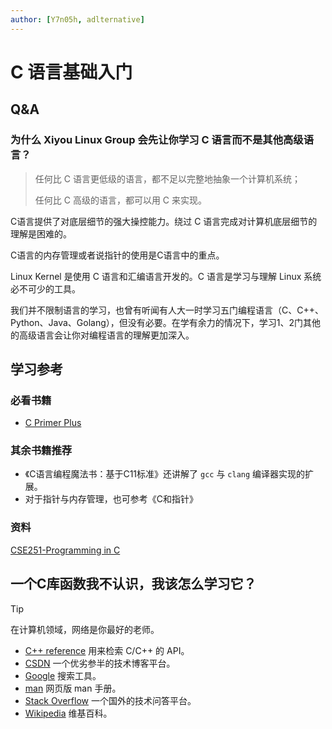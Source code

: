 ```yaml
---
author: [Y7n05h, adlternative]
---
```


# C 语言基础入门

## Q&A

### 为什么 Xiyou Linux Group 会先让你学习 C 语言而不是其他高级语言？

> 任何比 C 语言更低级的语言，都不足以完整地抽象一个计算机系统；
>
> 任何比 C 高级的语言，都可以用 C 来实现。

C语言提供了对底层细节的强大操控能力。绕过 C 语言完成对计算机底层细节的理解是困难的。

C语言的内存管理或者说指针的使用是C语言中的重点。

Linux Kernel 是使用 C 语言和汇编语言开发的。C 语言是学习与理解 Linux 系统必不可少的工具。

我们并不限制语言的学习，也曾有听闻有人大一时学习五门编程语言（C、C++、Python、Java、Golang），但没有必要。在学有余力的情况下，学习1、2门其他的高级语言会让你对编程语言的理解更加深入。

## 学习参考

### 必看书籍

- [C Primer Plus](https://book.douban.com/subject/26792521/)

### 其余书籍推荐

- 《C语言编程魔法书：基于C11标准》还讲解了 `gcc` 与 `clang` 编译器实现的扩展。
- 对于指针与内存管理，也可参考《C和指针》

### 资料

[CSE251-Programming in C](https://www.cse.msu.edu/~cse251/index.html)

## 一个C库函数我不认识，我该怎么学习它？

> [!TIP]
>
> 在计算机领域，网络是你最好的老师。

- [C++ reference](https://en.cppreference.com) 用来检索 C/C++ 的 API。
- [CSDN](https://www.csdn.net) 一个优劣参半的技术博客平台。
- [Google](https://www.google.com) 搜索工具。
- [man](https://man7.org) 网页版 man 手册。
- [Stack Overflow](https://stackoverflow.com/) 一个国外的技术问答平台。
- [Wikipedia](https://en.wikipedia.org) 维基百科。
